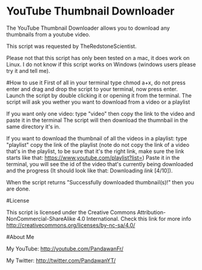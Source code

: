 # YouTube Thumbnail Downloader
The YouTube Thumbnail Downloader allows you to download any thumbnails from a youtube video.

This script was requested by TheRedstoneScientist.

Please not that this script has only been tested on a mac, it does work on Linux. 
I do not know if this script works on Windows (windows users please try it and tell me).

#How to use it
First of all in your terminal type chmod a+x, do not press enter and drag and drop the script to your terminal, now press enter.
Launch the script by double clicking it or opening it from the terminal.
The script will ask you wether you want to download from a video or a playlist


If you want only one video:
  type "video"
  then copy the link to the video and paste it in the terminal
  The script will then download the thumnbail in the same directory it's in.
  
If you want to download the thumbnail of all the videos in a playlist:
  type "playlist"
  copy the link of the playlist (note do not copy the link of a video that's in the playlist, to be sure that it's the right link, make sure the link starts like that: https://www.youtube.com/playlist?list=)
  Paste it in the terminal, you will see the id of the video that's currently being downloaded and the progress (It should look like that: Downloading *link* [4/10]).

When the script returns "Successfully downloaded thumbnail(s)!" then you are done. 

#License

This script is licensed under the Creative Commons Attribution-NonCommercial-ShareAlike 4.0 International.
Check this link for more info http://creativecommons.org/licenses/by-nc-sa/4.0/

#About Me

My YouTube: http://youtube.com/PandawanFr/

My Twitter: http://twitter.com/PandawanYT/
